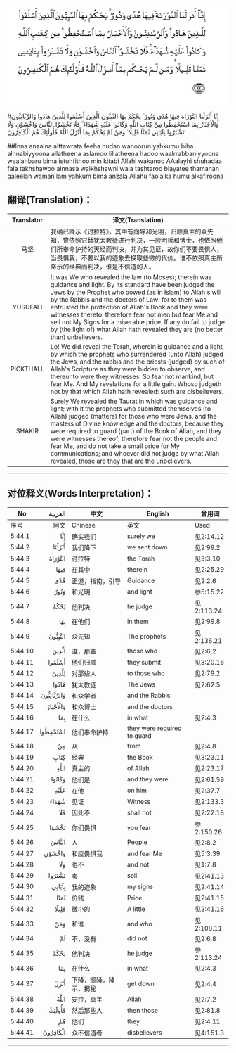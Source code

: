 ![005:044](images/005_044.gif)

#إِنَّا أَنْزَلْنَا التَّوْرَاةَ فِيهَا هُدًى وَنُورٌ ۚ يَحْكُمُ بِهَا النَّبِيُّونَ الَّذِينَ أَسْلَمُوا لِلَّذِينَ هَادُوا وَالرَّبَّانِيُّونَ وَالْأَحْبَارُ بِمَا اسْتُحْفِظُوا مِنْ كِتَابِ اللَّهِ وَكَانُوا عَلَيْهِ شُهَدَاءَ ۚ فَلَا تَخْشَوُا النَّاسَ وَاخْشَوْنِ وَلَا تَشْتَرُوا بِآيَاتِي ثَمَنًا قَلِيلًا ۚ وَمَنْ لَمْ يَحْكُمْ بِمَا أَنْزَلَ اللَّهُ فَأُولَٰئِكَ هُمُ الْكَافِرُونَ 

##Inna anzalna alttawrata feeha hudan wanoorun yahkumu biha alnnabiyyoona allatheena aslamoo lillatheena hadoo waalrrabbaniyyoona waalahbaru bima istuhfithoo min kitabi Allahi wakanoo AAalayhi shuhadaa fala takhshawoo alnnasa waikhshawni wala tashtaroo biayatee thamanan qaleelan waman lam yahkum bima anzala Allahu faolaika humu alkafiroona 

## 翻译(Translation)：

| Translator | 译文(Translation)                                            |
| :--------: | ------------------------------------------------------------ |
|    马坚    | 我确已降示《讨拉特》，其中有向导和光明，归顺真主的众先知，曾依照它替犹太教徒进行判决，一般明哲和博士，也依照他们所奉命护持的天经而判决，并为其见证，故你们不要畏惧人，当畏惧我，不要以我的迹象去换取些微的代价。谁不依照真主所降示的经典而判决，谁是不信道的人。 |
|  YUSUFALI  | It was We who revealed the law (to Moses); therein was guidance and light. By its standard have been judged the Jews by the Prophet who bowed (as in Islam) to Allah's will by the Rabbis and the doctors of Law: for to them was entrusted the protection of Allah's Book and they were witnesses thereto: therefore fear not men but fear Me and sell not My Signs for a miserable price. If any do fail to judge by (the light of) what Allah hath revealed they are (no better than) unbelievers. |
| PICKTHALL  | Lo! We did reveal the Torah, wherein is guidance and a light, by which the prophets who surrendered (unto Allah) judged the Jews, and the rabbis and the priests (judged) by such of Allah's Scripture as they were bidden to observe, and thereunto were they witnesses. So fear not mankind, but fear Me. And My revelations for a little gain. Whoso judgeth not by that which Allah hath revealed: such are disbelievers. |
|   SHAKIR   | Surely We revealed the Taurat in which was guidance and light; with it the prophets who submitted themselves (to Allah) judged (matters) for those who were Jews, and the masters of Divine knowledge and the doctors, because they were required to guard (part) of the Book of Allah, and they were witnesses thereof; therefore fear not the people and fear Me, and do not take a small price for My communications; and whoever did not judge by what Allah revealed, those are they that are the unbelievers. |

---

## 对位释义(Words Interpretation)：

| No   | العربية | 中文    | English | 曾用词 |
| ---- | ------: | ------- | ------- | ------ |
| 序号 |    阿文 | Chinese | 英文    | Used   |
| 5:44.1  | إِنَّا        | 确实我们               | surely we                   | 见2:14.12  |
| 5:44.2  | أَنْزَلْنَا     | 我们降下               | we sent down                | 见2:99.2   |
| 5:44.3  | التَّوْرَاةَ    | 讨拉特                 | the Torah                   | 见3:3.10   |
| 5:44.4  | فِيهَا       | 在其中                 | therein                     | 见2:25.29  |
| 5:44.5  | هُدًى        | 正道，指南，引导       | Guidance                    | 见2:2.6    |
| 5:44.6  | وَنُورٌ       | 和光明                 | and light                   | 参5:15.22  |
| 5:44.7  | يَحْكُمُ       | 他判决                 | he judge                    | 见2:113.24 |
| 5:44.8  | بِهَا        | 在他们                 | in them                     | 见2:99.8   |
| 5:44.9  | النَّبِيُّونَ    | 众先知                 | The prophets                | 见2:136.21 |
| 5:44.10 | الَّذِينَ      | 谁，那些               | those who                   | 见2:6.2    |
| 5:44.11 | أَسْلَمُوا     | 他们归顺               | they submit                 | 见3:20.16  |
| 5:44.12 | لِلَّذِينَ      | 对那些人               | to those who                | 见2:79.2   |
| 5:44.13 | هَادُوا      | 犹太教徒               | The Jews                    | 见2:62.5   |
| 5:44.14 | وَالرَّبَّانِيُّونَ | 和众学者               | and the Rabbis              |            |
| 5:44.15 | وَالْأَحْبَارُ   | 和众博士               | and the doctors             |            |
| 5:44.16 | بِمَا        | 在什么                 | in what                     | 见2:4.3    |
| 5:44.17 | اسْتُحْفِظُوا   | 他们奉命护持           | they were required to guard |            |
| 5:44.18 | مِنْ         | 从                     | from                        | 见2:4.8    |
| 5:44.19 | كِتَابِ       | 经典                   | the Book                    | 见3:23.11  |
| 5:44.20 | اللَّهِ       | 真主的                 | of Allah                    | 见2:23.17  |
| 5:44.21 | وَكَانُوا     | 他们是                 | and they were               | 见2:61.59  |
| 5:44.22 | عَلَيْهِ       | 在他                   | on him                      | 见2:37.7   |
| 5:44.23 | شُهَدَاءَ      | 见证                   | Witness                     | 见2:133.3  |
| 5:44.24 | فَلَا        | 因此不                 | shall not                   | 见2:22.18  |
| 5:44.25 | تَخْشَوُا      | 你们畏惧               | you fear                    | 参2:150.26 |
| 5:44.26 | النَّاسَ      | 人                     | People                      | 见2:8.2    |
| 5:44.27 | وَاخْشَوْنِ     | 和应畏惧我             | and fear Me                 | 见5:3.39   |
| 5:44.28 | وَلَا        | 也不                   | and not                     | 见1:7.8    |
| 5:44.29 | تَشْتَرُوا     | 卖                     | sell                        | 见2:41.13  |
| 5:44.30 | بِآيَاتِي     | 我的迹象               | my signs                    | 见2:41.14  |
| 5:44.31 | ثَمَنًا       | 价钱                   | Price                       | 见2:41.15  |
| 5:44.32 | قَلِيلًا      | 微小的                 | A little                    | 见2:41.16  |
| 5:44.33 | وَمَنْ        | 和谁                   | and who                     | 见2:108.11 |
| 5:44.34 | لَمْ         | 不，没有               | did not                     | 见2:6.8    |
| 5:44.35 | يَحْكُمْ       | 他判决                 | he judge                    | 参2:113.24 |
| 5:44.36 | بِمَا        | 在什么                 | in what                     | 见2:4.3    |
| 5:44.37 | أَنْزَلَ       | 下降，颁降，降示，揭秘 | get down                    | 见2:4.4    |
| 5:44.38 | اللَّهُ       | 安拉，真主             | Allah                       | 见2:7.2    |
| 5:44.39 | فَأُولَٰئِكَ     | 然后那些人             | then those                  | 见2:81.8   |
| 5:44.40 | هُمُ         | 他们                   | they                        | 见2:4.11   |
| 5:44.41 | الْكَافِرُونَ   | 众不信道者             | disbelievers                | 见4:151.3  |

---
